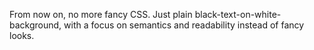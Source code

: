 ---
---

From now on, no more fancy CSS.
Just plain black-text-on-white-background,
with a focus on semantics and readability instead of fancy looks.
